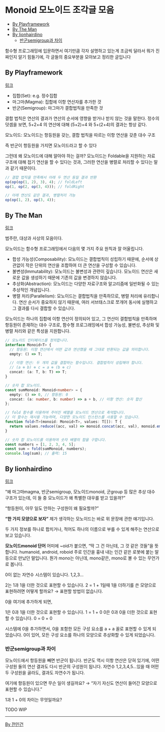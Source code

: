 # Monoid 모노이드 조각글 모음

<!-- START doctoc generated TOC please keep comment here to allow auto update -->
<!-- DON'T EDIT THIS SECTION, INSTEAD RE-RUN doctoc TO UPDATE -->

- [By Playframework](#by-playframework)
- [By The Man](#by-the-man)
- [By lionhairdino](#by-lionhairdino)
  - [반군semigroup과 차이](#%EB%B0%98%EA%B5%B0semigroup%EA%B3%BC-%EC%B0%A8%EC%9D%B4)

<!-- END doctoc generated TOC please keep comment here to allow auto update -->

함수형 프로그래밍에 입문하면서 여기만큼 각자 설명하고 있는게 조금씩 달라서
뭐가 진짜인지 알기 힘들기에, 각 글들의 중요부분을 모아보고 정리한 글입니다

## By Playframework

[링크](https://kpug.github.io/fp-gitbook/Chapter3.html)

- 집합(Set): e.g. 정수집합
- 마그마(Magma): 집합에 이항 연산자를 추가한 것
- 반군(Semigroup): 마그마가 결합법칙을 만족한 것

결합 법칙은 연산의 결과가 연산의 순서에 영향을 받거나 받지 않는 것을 말한다.
정수의 덧셈을 보면, 5+2+4 의 연산에 대해 (5+2)+4 와 5+(2+4)의 결과는 항상 같다.

모노이드: 모노이드는 항등원을 갖는, 결합 법칙을 따르는 이항 연산을 갖춘 대수 구조

즉 반군이 항등원을 가지면 모노이드라고 할 수 있다

그런데 왜 모노이드에 대해 알아야 하는 걸까? 모노이드는 Foldable을 지원하는 자료 구조에 대해 접기 연산을 할 수 있다는 것과, 그러한 연산을 병렬로 처리할 수 있다는 말과 같기 때문이다.

```js
// 결합 법칙을 만족해서 아래 두 연산 동일 결과 반환
op(op(op(1, 2), 3), 4); // foldLeft
op(1, op(2, op(3, 4))); // foldRight

// 아래 연산도 같은 결과, 병렬처리 가능
op(op(1, 2), op(3, 4));
```

## By The Man

[링크](https://theworldaswillandidea.tistory.com/147)

범주란, 대상과 사상의 모음이다.

모노이드는 함수형 프로그래밍에서 다음의 몇 가지 주요 원칙과 잘 어울립니다.

- 합성 가능성(Composability): 모노이드는 결합법칙이 성립하기 때문에, 순서에 상관없이 작은 단위의 연산을 조합하여 더 큰 연산을 구성할 수 있습니다.
- 불변성(Immutability): 모노이드는 불변성과 관련이 깊습니다. 모노이드 연산은 새로운 값을 생성하기 때문에 기존의 값을 변경하지 않습니다.
- 추상화(Abstraction): 모노이드는 다양한 자료구조와 알고리즘에 일반화될 수 있는 추상적인 개념입니다.
- 병렬 처리(Parallelism): 모노이드는 결합법칙을 만족하므로, 병렬 처리에 유리합니다. 연산 순서가 중요하지 않기 때문에, 여러 서브태스크로 쪼개어 동시에 실행하고 그 결과를 다시 결합할 수 있습니다.

모노이드는 하나의 집합에 이항 연산이 정의되어 있고, 그 연산이 결합법칙을 만족하며 항등원이 존재하는 대수 구조로, 함수형 프로그래밍에서 합성 가능성, 불변성, 추상화 및 병렬 처리와 같은 특성을 지원합니다.

```ts
// 모노이드 인터페이스를 정의합니다.
interface Monoid<T> {
  // 항등원: 이항 연산에서 어떤 값과 연산했을 때 그대로 반환되는 값을 의미합니다.
  empty: () => T;

  // 이항 연산: 두 개의 값을 결합하는 함수입니다. 결합법칙이 성립해야 합니다.
  // (a ⊕ b) ⊕ c = a ⊕ (b ⊕ c)
  concat: (a: T, b: T) => T;
}

// 숫자 합 모노이드.
const sumMonoid: Monoid<number> = {
  empty: () => 0, // 항등원: 0
  concat: (a: number, b: number) => a + b, // 이항 연산: 숫자 합산
};

// fold 함수를 이용하여 주어진 배열을 모노이드 연산으로 축약합니다.
// 이 함수는 재사용 가능하며, 다양한 모노이드 인스턴스를 사용할 수 있습니다.
function fold<T>(monoid: Monoid<T>, values: T[]): T {
  return values.reduce((acc, val) => monoid.concat(acc, val), monoid.empty());
}

// 숫자 합 모노이드를 이용하여 숫자 배열의 합을 구합니다.
const numbers = [1, 2, 3, 4, 5];
const sum = fold(sumMonoid, numbers);
console.log(sum); // 출력: 15
```

## By lionhairdino

[링크](https://lionhairdino.github.io/posts/2023-02-16-monoid.html)

“왜 마그마magma, 반군semigroup, 모노이드monoid, 군group 등 많은 추상 대수 구조가 있는데, 이 들 중 모노이드가 왜 특별한 대우를 받고 있을까?”

“항등원이, 아무 일도 안하는 구성원이 왜 필요할까?”

**“한 가지 모양으로 보자”**
제가 생각하는 모노이드는 바로 위 문장에 관한 얘기입니다.

두 가지 정보를 하나로 합치거나, 적어도 하나의 이름으로 부를 수 있게 해주는 연산으로 보고 있습니다.

**모노이드monoid 단어**
어미에 ~oid가 붙으면, “딱 그 건 아닌데, 그 것 같은 것들”을 뜻합니다. humanoid, android, roboid 주로 인간을 흉내 내는 인간 같은 로봇에 붙는 말등으로 만났던 말입니다. 뭔가 mono는 아닌데, mono같은, mono로 볼 수 있는 무언가로 봅니다.

0이 없는 자연수 시스템이 있습니다. 1,2,3...

2는 1과 1을 더한 것으로 표현할 수 있습니다. 2 = 1 + 1일때 1을 더하기를 쓴 모양으로 표현하려면 어떻게 할까요? → 표현할 방법이 없습니다.

0을 여기에 추가하게 되면,

1은 0과 1을 더한 것으로 표현할 수 있습니다. 1 = 1 + 0
0은 0과 0을 더한 것으로 표현할 수 있습니다. 0 = 0 + 0

시스템에 0을 추가하면서, 0을 포함한 모든 구성 요소를 a + a 꼴로 표현할 수 있게 되었습니다. 0이 있어, 모든 구성 요소를 하나의 모양으로 추상화할 수 있게 되었습니다.

### 반군semigroup과 차이

모노이드에서 항등원을 빼면 반군이 됩니다. 반군도 역시 이항 연산은 닫혀 있기에, 어떤 구성원 둘의 연산 결과도 다시 반군의 구성원이 됩니다. 자연수 1,2,3,4,5...있을 때 어떤 두 구성원을 골라도, 결과도 자연수가 됩니다.

여기에 항등원이 있으면 무슨 일이 생길까요? → “자기 자신도 연산이 들어간 모양으로 표현할 수 있습니다.”

1과 1 + 0의 차이는 무엇일까요?

TODO WIP

---

[By 전인건](https://dev.to/ingun37/monad-monoid-40if)
